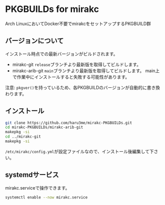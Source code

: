 # PKGBUILDs for mirakc
Arch LinuxにおいてDocker不要でmirakcをセットアップするPKGBUILD群

## バージョンについて
インストール時点での最新バージョンがビルドされます。

* mirakc-git
  ```release```ブランチより最新版を取得してビルドします。
* mirakc-arib-git
  ```main```ブランチより最新版を取得してビルドします。
  main上で作業中にインストールすると失敗する可能性があります。

注意: ```pkgver()```を持っているため、各PKGBUILDのバージョンが自動的に書き換わります。

## インストール
```bash
git clone https://github.com/haru3me/mirakc-PKGBUILDs.git
cd mirakc-PKGBUILDs/mirakc-arib-git
makepkg -si
cd ../mirakc-git
makepkg -si
```

```/etc/mirakc/config.yml```が設定ファイルなので、インストール後編集して下さい。

## systemdサービス
mirakc.serviceで操作できます。

```bash
systemctl enable --now mirakc.service
```
